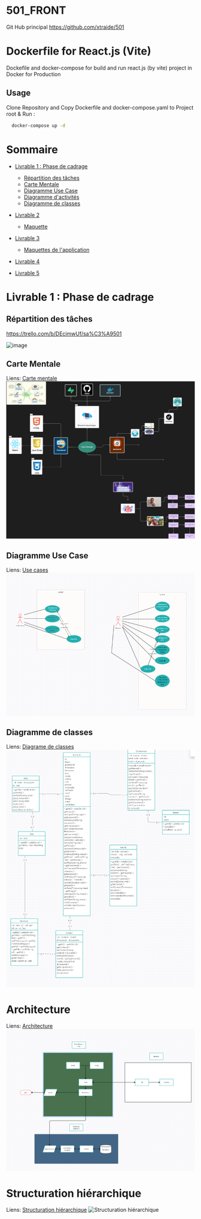 # 501_FRONT

Git Hub principal
https://github.com/xtraide/501

# Dockerfile for React.js (Vite)

Dockefile and docker-compose for build and run react.js (by vite) project in Docker for Production

## Usage

Clone Repository and Copy Dockerfile and docker-compose.yaml to Project root & Run :

```bash
  docker-compose up -d
```
# Sommaire

- [Livrable 1 : Phase de cadrage](#livrable1)
  - [Répartition des tâches](#répartition-des-tâches)
  - [Carte Mentale](#carte-mentale)
  - [Diagramme Use Case](#diagramme-use-case)
  - [Diagramme d'activités](#diagramme-dactivités)
  - [Diagramme de classes](#diagramme-de-classes)
- [Livrable 2](#livrable--l401_2)
  - [Maquette](#maquette)
- [Livrable 3](#livrable--l401_3)
  - [Maquettes de l'application](#maquettes-de-lapplication)
- [Livrable 4](#livrable_4)
  
- [Livrable 5](#livrable_5)



# Livrable 1 : Phase de cadrage

<h2 id="répartition-des-tâches">Répartition des tâches</h2>

https://trello.com/b/DEcimwUf/sa%C3%A9501

![image](https://github.com/user-attachments/assets/28139fcd-d609-466f-a8c5-d3ad9d3b10d7)


<h2 id="carte-mentale">Carte Mentale</h2>

Liens: [Carte mentale](https://www.figma.com/design/722BNI8EQTC8RiOg9lHHb9/Carte-mentale?node-id=0-1&node-type=canvas&t=yKDDfEvuP5oq29Gm-0)
![Carte mentale](docs/Carte_mentale.png)

<h2 id="diagramme-use-case">Diagramme Use Case</h2>

Liens: [Use cases](https://app.creately.com/d/UO7DATaUb6V/edit)
![Use cases](docs/use_cases.png)


<h2 id="diagramme-de-classes">Diagramme de classes</h2>

Liens: [Diagrame de classes ](https://app.creately.com/d/8IhlOzrDdw2/edit)
![Use cases](docs/class_diagram.PNG)

# Architecture

Liens: [Architecture](https://app.creately.com/d/tdS0ZVhEZFl/edit)
![Architecture](docs/architecture.PNG)

# Structuration hiérarchique

Liens: [Structuration hiérarchique](https://app.creately.com/d/smxBCvPkaN7/edit)
![Structuration hiérarchique](docs/Structuration%20hiérarchique.PNG)
